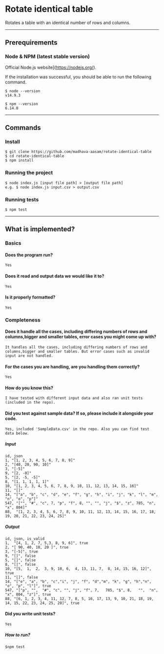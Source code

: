 # Rotate identical table
Rotates a table with an identical number of rows and columns.

---
## Prerequirements

### Node & NPM (latest stable version)
  Official Node.js website](https://nodejs.org/).

If the installation was successful, you should be able to run the following command.

    $ node --version
    v14.9.3

    $ npm --version
    6.14.8


---

## Commands
### Install

    $ git clone https://github.com/madhava-aasam/rotate-identical-table
    $ cd rotate-identical-table
    $ npm install

### Running the project
    
    $ node index.js [input file path] > [output file path]
    e.g. $ node index.js input.csv > output.csv

### Running tests

    $ npm test

--- 

## What is implemented?
### Basics

#### Does the program run?
    Yes
#### Does it read and output data we would like it to?
    Yes
#### Is it properly formatted?
    Yes

### Completeness

#### Does it handle all the cases, including differing numbers of rows and columns,bigger and smaller tables, error cases you might come up with?
    It handles all the cases, including differing numbers of rows and columns,bigger and smaller tables. But error cases such as invalid input are not handled. 
#### For the cases you are handling, are you handling them correctly?
    Yes
#### How do you know this?
    I have tested with different input data and also ran unit tests (included in the repo). 
#### Did you test against sample data? If so, please include it alongside your code.
    Yes, included 'SampleData.csv' in the repo. Also you can find test data below.
##### Input
    id, json
    1, "[1, 2, 3, 4, 5, 6, 7, 8, 9]"
    2, "[40, 20, 90, 10]"
    3, "[-5]"
    9, "[2, -0]"
    5, "[2, -5, -5]"
    8, "[1, 1, 1, 1, 1]"
    10, "[1, 2, 3, 4, 5, 6, 7, 8, 9, 10, 11, 12, 13, 14, 15, 16]"
    11, "[]"
    14, "["a", "b", "c", "d", "e", "f", "g", "h", "i", "j", "k", "l", "m", "n", "o", "p"]"
    547, "["", "#", "c", 7, "p", "f", 8, "", "", "j", "$", "z", 785, "n", "x", 804]"
    88,  "[1, 2, 3, 4, 5, 6, 7, 8, 9, 10, 11, 12, 13, 14, 15, 16, 17, 18, 19, 20, 21, 22, 23, 24, 25]"

##### Output
    id, json, is_valid
    1,  "[4, 1, 2, 7, 5,3, 8, 9, 6]", true
    2, "[ 90, 40, 10, 20 ]", true
    3, "[-5]", true
    9, "[]", false
    5, "[]", false
    8, "[]", false
    10, "[5,  1,  2,  3, 9, 10, 6,  4, 13, 11, 7,  8, 14, 15, 16, 12]", true
    11, "[]", false
    14, "["e", "a", "b", "c","i", "j", "f", "d","m", "k", "g", "h","n", "o", "p", "l"]", true
    547, "["p", "",  "#", "c", "", "j", "f", 7,   785, "$", 8,   "",  "n", "x", 804, "z"]", true
    88, "[6, 1, 2, 3, 4, 11, 12, 7, 8, 5, 16, 17, 13, 9, 10, 21, 18, 19, 14, 15, 22, 23, 24, 25, 20]", true


#### Did you write unit tests?
    Yes
    
##### How to run?
    $npm test


